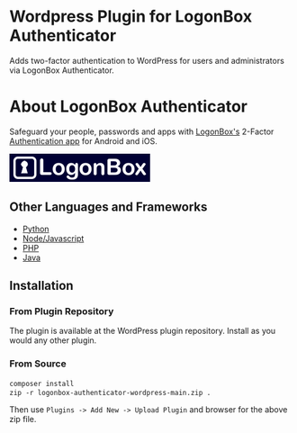 # Wordpress Plugin for LogonBox Authenticator

Adds two-factor authentication to WordPress for users and administrators via LogonBox Authenticator.

# About LogonBox Authenticator

Safeguard your people, passwords and apps with [LogonBox's](https://logonbox.com) 2-Factor [Authentication app](https://www.logonbox.com/content/logonbox-authenticator/) for Android and iOS. 

![LogonBox Logo](https://github.com/nervepoint/logonbox-brand/blob/main/LogonBox-Logo-250x50.png?raw=true)

## Other Languages and Frameworks

 * [Python](https://github.com/nervepoint/logonbox-authenticator-python)
 * [Node/Javascript](https://github.com/nervepoint/logonbox-authenticator-nodejs)
 * [PHP](https://github.com/nervepoint/logonbox-authenticator-php)
 * [Java](https://github.com/nervepoint/logonbox-authenticator-java)

## Installation

### From Plugin Repository

The plugin is available at the WordPress plugin repository. Install as you would any other plugin.

### From Source

```
composer install
zip -r logonbox-authenticator-wordpress-main.zip .
```

Then use `Plugins -> Add New -> Upload Plugin` and browser for the above zip file.
